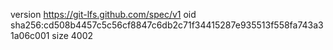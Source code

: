 version https://git-lfs.github.com/spec/v1
oid sha256:cd508b4457c5c56cf8847c6db2c71f34415287e935513f558fa743a31a06c001
size 4002
